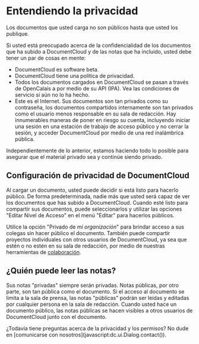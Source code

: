 # Entendiendo la privacidad

Los documentos que usted carga no son públicos hasta que usted los publique.

Si usted está preocupado acerca de la confidencialidad de los documentos que ha subido a DocumentCloud y de las notas que ha incluido, usted debe tener un par de cosas en mente:

 * DocumentCloud es software beta.
 * DocumentCloud tiene una política de privacidad.
 * Todos los documentos cargados en DocumentCloud se pasan a través de OpenCalais a por medio de su API (IPA). Vea las condiciones de servicio si aún no lo ha hecho.
 * Este es el Internet. Sus documentos son tan privados como su contraseña, los documentos compartidos internamente son tan privados como el usuario menos responsable en su sala de redacción. Hay innumerables maneras de poner en riesgo su cuenta, incluyendo iniciar una sesión en una estación de trabajo de acceso público y  no cerrar la sesión, y acceder DocumentCloud por medio de una red inalámbrica pública.

Independientemente de lo anterior, estamos haciendo todo lo posible para asegurar que el material privado sea y continúe siendo privado.

## <span id="access">Configuración de privacidad de DocumentCloud</span>

Al cargar un documento, usted puede decidir si está listo para hacerlo público. De forma predeterminada, nadie más que usted será capaz de ver los documentos que has subido a DocumentCloud. Cuando esté listo para compartir sus documentos, puede seleccionarlos  y utilizar las opciones "Editar Nivel de Acceso" en el menú "Editar" para hacerlos públicos.

Utilice la opción "Privado de *mi organización*" para brindar acceso a sus colegas sin hacer público el documento. También puede compartir proyectos individuales con otros usuarios de DocumentCloud, ya sea que estén o no estén en su sala de redacción, por medio de nuestras herramientas de [colaboración](/help/collaboration).

## ¿Quién puede leer las notas?

Sus notas "privadas" siempre serán privadas. Notas públicas, por otro parte, son tan pública como el documento. Si el acceso al documento se limita a la sala de prensa, las notas "públicas" podrán ser leídas y editadas por cualquier persona en la sala de redacción. Cuando usted hace un documento público, las notas públicas se hacen visibles a otros usuarios de DocumentCloud junto con el documento.

¿Todavía tiene preguntas acerca de la privacidad y los permisos? No dude en [comunicarse con nosotros](javascript:dc.ui.Dialog.contact(\)).
